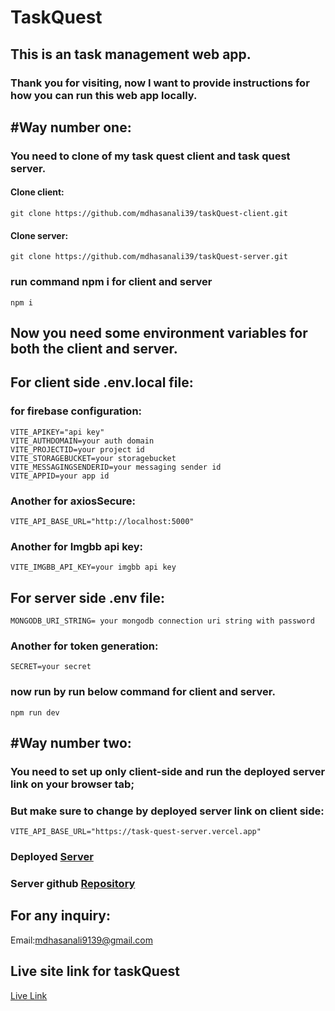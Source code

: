 # TaskQuest
## This is an task management web app.

### Thank you for visiting, now I want to provide instructions for how you can run this web app locally.

## #Way number one:

### You need to clone of my task quest client and task quest server.
#### Clone client:
```
git clone https://github.com/mdhasanali39/taskQuest-client.git
```
#### Clone server:
```
git clone https://github.com/mdhasanali39/taskQuest-server.git
```
### run command npm i for client and server
``` 
npm i
```
## Now you need some environment variables for both the client and server.
## For client side .env.local file:
### for firebase configuration:
```
VITE_APIKEY="api key"
VITE_AUTHDOMAIN=your auth domain
VITE_PROJECTID=your project id
VITE_STORAGEBUCKET=your storagebucket
VITE_MESSAGINGSENDERID=your messaging sender id
VITE_APPID=your app id
```
### Another for axiosSecure:
```
VITE_API_BASE_URL="http://localhost:5000"
```
### Another for Imgbb api key:
```
VITE_IMGBB_API_KEY=your imgbb api key
```
## For server side .env file:
```
MONGODB_URI_STRING= your mongodb connection uri string with password
```
### Another for token generation:
```
SECRET=your secret
```

### now run by run below command for client and server.
```
npm run dev
```
## #Way number two:
   ### You need to set up only client-side and run the deployed server link on your browser tab;
### But make sure to change by deployed server link on client side:
```
VITE_API_BASE_URL="https://task-quest-server.vercel.app"
```
### Deployed [Server](https://task-quest-server.vercel.app/)
### Server github [Repository](https://github.com/mdhasanali39/taskQuest-server)

## For any inquiry: 
Email:mdhasanali9139@gmail.com

## Live site link for taskQuest

[Live Link](https://task-quest-client.vercel.app/)
